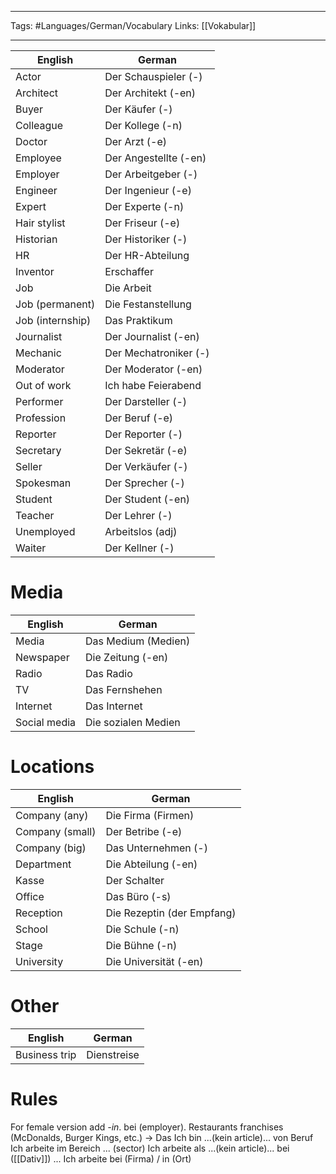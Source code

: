 ___
Tags: #Languages/German/Vocabulary 
Links: [[Vokabular]]
___
English | German
------------ | ------------
Actor | Der Schauspieler (-)
Architect | Der Architekt (-en)
Buyer | Der Käufer (-)
Colleague | Der Kollege (-n)
Doctor | Der Arzt (-e)
Employee | Der Angestellte (-en)
Employer | Der Arbeitgeber (-)
Engineer | Der Ingenieur (-e)
Expert | Der Experte (-n)
Hair stylist | Der Friseur (-e)
Historian | Der Historiker (-)
HR | Der HR-Abteilung
Inventor | Erschaffer
Job | Die Arbeit
Job (permanent) | Die Festanstellung
Job (internship) | Das Praktikum
Journalist | Der Journalist (-en)
Mechanic | Der Mechatroniker (-)
Moderator | Der Moderator (-en)
Out of work | Ich habe Feierabend
Performer | Der Darsteller (-)
Profession | Der Beruf (-e)
Reporter | Der Reporter (-)
Secretary | Der Sekretär (-e)
Seller | Der Verkäufer (-)
Spokesman | Der Sprecher (-)
Student | Der Student (-en)
Teacher | Der Lehrer (-)
Unemployed | Arbeitslos (adj)
Waiter | Der Kellner (-)

# Media
English | German
------------ | ------------
Media | Das Medium (Medien)
Newspaper | Die Zeitung (-en)
Radio | Das Radio
TV | Das Fernshehen
Internet | Das Internet
Social media | Die sozialen Medien

# Locations
English | German
------------ | ------------
Company (any) | Die Firma (Firmen)
Company (small) | Der Betribe (-e)
Company (big) | Das Unternehmen (-)
Department | Die Abteilung (-en)
Kasse | Der  Schalter
Office | Das Büro (-s)
Reception | Die  Rezeptin (der Empfang)
School | Die Schule (-n)
Stage | Die Bühne (-n)
University | Die Universität (-en)

# Other
English | German
------------ | ------------
Business trip | Dienstreise

# Rules
For female version add *-in*.
bei (employer).
Restaurants franchises (McDonalds, Burger Kings, etc.) -> Das
Ich bin ...(kein article)... von Beruf
Ich arbeite im Bereich ... (sector)
Ich arbeite als ...(kein article)... bei ([[Dativ]]) ...
Ich arbeite bei (Firma) / in (Ort)